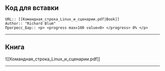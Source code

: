 
## Код для вставки
```
URL:: [[Командная_строка_Linux_и_сценарии.pdf|Book]]
Author:: "Richard Blum"
Прогресс_Бар:: <p> <progress max=100 value=0> </progress> 0% </p>
```
---

## Книга
![[Командная_строка_Linux_и_сценарии.pdf]]

---
